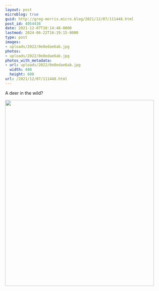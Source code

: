 ```yaml
---
layout: post
microblog: true
guid: http://greg-morris.micro.blog/2021/12/07/111448.html
post_id: 4054438
date: 2021-12-07T10:14:48-0000
lastmod: 2024-06-22T16:19:15-0000
type: post
images:
- uploads/2022/0e8edae6ab.jpg
photos:
- uploads/2022/0e8edae6ab.jpg
photos_with_metadata:
- url: uploads/2022/0e8edae6ab.jpg
  width: 480
  height: 600
url: /2021/12/07/111448.html
---
```

A deer in the wild?

<img src="uploads/2022/0e8edae6ab.jpg" width="480" height="600" alt="" />
